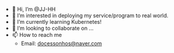 - 👋 Hi, I’m @JJ-HH
- 👀 I’m interested in deploying my service/program to real world.
- 🌱 I’m currently learning Kubernetes!
- 💞️ I’m looking to collaborate on ...
- 📫 How to reach me 
  - Email: docessonhos@naver.com

<!---
JJ-HH/JJ-HH is a ✨ special ✨ repository because its `README.md` (this file) appears on your GitHub profile.
You can click the Preview link to take a look at your changes.
--->
